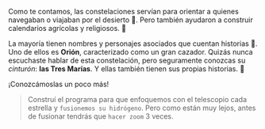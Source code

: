 <gs-attire attire-url="https://raw.githubusercontent.com/MumukiProject/mumuki-guia-gobstones-practica-integradora-primaria/master/assets/attires/config_1552402292533.json"></gs-attire>

<gs-toolbox toolbox-url="https://raw.githubusercontent.com/MumukiProject/mumuki-guia-gobstones-repeticion-condicional-ii-kids/master/assets/toolbox.xml">
</gs-toolbox>

Como te contamos, las constelaciones servían para orientar a quienes navegaban o viajaban por el desierto :round_pushpin:. Pero también ayudaron a construir calendarios agrícolas y religiosos. :date:

La mayoría tienen nombres y personajes asociados que cuentan historias :crystal_ball:. Uno de ellos es **Orión**, caracterizado como un gran cazador. Quizás nunca escuchaste hablar de esta constelación, pero seguramente conozcas su _cinturón_: **las Tres Marías**. Y ellas también tienen sus propias historias. :book:

¡Conozcámoslas un poco más!

> Construí el programa para que enfoquemos con el telescopio cada estrella y `fusionemos su hidrógeno`. Pero como están muy lejos, antes de fusionar tendrás que `hacer zoom` 3 veces. 